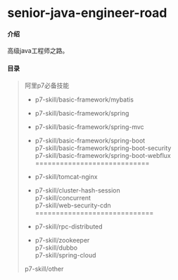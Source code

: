 # senior-java-engineer-road

#### 介绍
高级java工程师之路。

#### 目录

> 阿里p7必备技能   
> * p7-skill/basic-framework/mybatis      
> * p7-skill/basic-framework/spring    
> * p7-skill/basic-framework/spring-mvc    
> * p7-skill/basic-framework/spring-boot     
> p7-skill/basic-framework/spring-boot-security    
> p7-skill/basic-framework/spring-boot-webflux     
> ============================      
>      
> 
> * p7-skill/tomcat-nginx    
> * p7-skill/cluster-hash-session    
> p7-skill/concurrent    
> p7-skill/web-security-cdn    
> =============================      
> 
> 
> * p7-skill/rpc-distributed     
> * p7-skill/zookeeper    
> p7-skill/dubbo     
> p7-skill/spring-cloud
> 
> p7-skill/other     
> 

